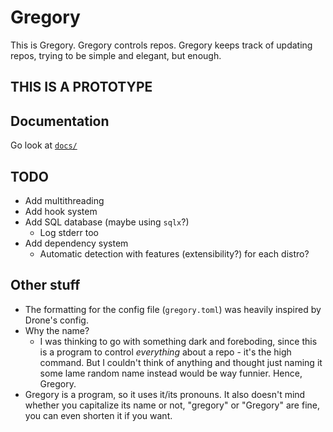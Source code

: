 # Gregory

This is Gregory. Gregory controls repos. Gregory keeps track of updating repos, trying to be simple and elegant, but enough.

## THIS IS A PROTOTYPE

## Documentation

Go look at [`docs/`](/docs/)

## TODO

- Add multithreading
- Add hook system
- Add SQL database (maybe using `sqlx`?)
  - Log stderr too
- Add dependency system
  - Automatic detection with features (extensibility?) for each distro?

## Other stuff

- The formatting for the config file (`gregory.toml`) was heavily inspired by Drone's config.
- Why the name?
  - I was thinking to go with something dark and foreboding, since this is a program to control *everything* about a repo - it's the high command. But I couldn't think of anything and thought just naming it some lame random name instead would be way funnier. Hence, Gregory.
- Gregory is a program, so it uses it/its pronouns. It also doesn't mind whether you capitalize its name or not, "gregory" or "Gregory" are fine, you can even shorten it if you want.
